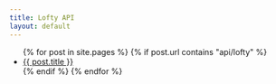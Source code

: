 ```yaml
---
title: Lofty API
layout: default
---
```


<ul>
{% for post in site.pages %}
    {% if post.url contains "api/lofty" %}
        <li><a href="{{ post.url }}">{{ post.title }}</a></li>
    {% endif %}
{% endfor %}
</ul>
